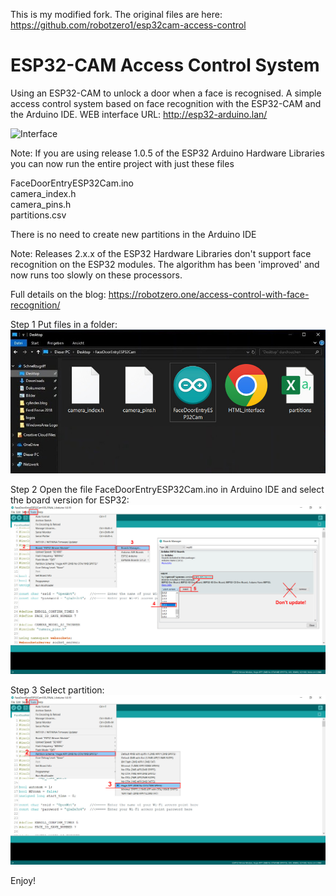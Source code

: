 This is my modified fork.
The original files are here: https://github.com/robotzero1/esp32cam-access-control
# ESP32-CAM Access Control System
Using an ESP32-CAM to unlock a door when a face is recognised.  A simple access control system based on face recognition with the ESP32-CAM and the Arduino IDE.
WEB interface URL: http://esp32-arduino.lan/

![Interface](https://robotzero.one/wp-content/uploads/bfi_thumb/featured-master-1-6qb32y1978bm9yf6ne9nypfey83yf3pvisk7rozvfi8.jpg)  

Note: If you are using release 1.0.5 of the ESP32 Arduino Hardware Libraries you can now run the entire project with just these files

FaceDoorEntryESP32Cam.ino  
camera_index.h  
camera_pins.h  
partitions.csv  

There is no need to create new partitions in the Arduino IDE  

Note: Releases 2.x.x of the ESP32 Hardware Libraries don't support face recognition on the ESP32 modules. The algorithm has been 'improved' and now runs too slowly on these processors.

Full details on the blog: https://robotzero.one/access-control-with-face-recognition/

Step 1
Put files in a folder:
![Interface](https://raw.githubusercontent.com/US4LKW/ESP32CAM-Face-ID-door-lock/master/Put_files.jpg)

Step 2
Open the file FaceDoorEntryESP32Cam.ino in Arduino IDE and select the board version for ESP32:
![Interface](https://raw.githubusercontent.com/US4LKW/ESP32CAM-Face-ID-door-lock/master/Install_board.jpg)

Step 3
Select partition:
![Interface](https://raw.githubusercontent.com/US4LKW/ESP32CAM-Face-ID-door-lock/master/Select_partition.jpg)

Enjoy!

